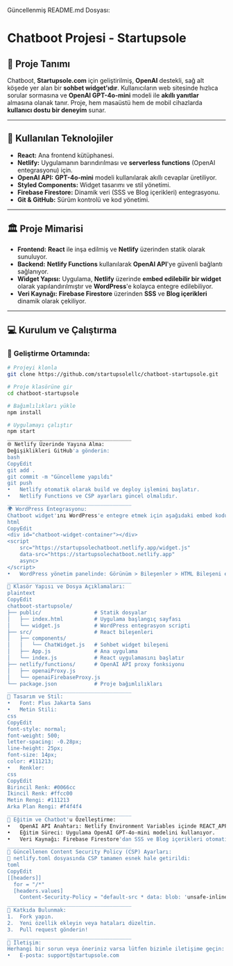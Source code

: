 Güncellenmiş README.md Dosyası:
# Chatboot Projesi - Startupsole

## 📄 Proje Tanımı

Chatboot, **Startupsole.com** için geliştirilmiş, **OpenAI** destekli, sağ alt köşede yer alan bir **sohbet widget'ıdır**. Kullanıcıların web sitesinde hızlıca sorular sormasına ve **OpenAI GPT-4o-mini** modeli ile **akıllı yanıtlar** almasına olanak tanır. Proje, hem masaüstü hem de mobil cihazlarda **kullanıcı dostu bir deneyim** sunar.

---

## 🚀 Kullanılan Teknolojiler

- **React:** Ana frontend kütüphanesi.
- **Netlify:** Uygulamanın barındırılması ve **serverless functions** (OpenAI entegrasyonu) için.
- **OpenAI API:** **GPT-4o-mini** modeli kullanılarak akıllı cevaplar üretiliyor.
- **Styled Components:** Widget tasarımı ve stil yönetimi.
- **Firebase Firestore:** Dinamik veri (SSS ve Blog içerikleri) entegrasyonu.
- **Git & GitHub:** Sürüm kontrolü ve kod yönetimi.

---

## 🏛️ Proje Mimarisi

- **Frontend:** **React** ile inşa edilmiş ve **Netlify** üzerinden statik olarak sunuluyor.
- **Backend:** **Netlify Functions** kullanılarak **OpenAI API**'ye güvenli bağlantı sağlanıyor.
- **Widget Yapısı:** Uygulama, **Netlify** üzerinde **embed edilebilir bir widget** olarak yapılandırılmıştır ve **WordPress**'e kolayca entegre edilebiliyor.
- **Veri Kaynağı:** **Firebase Firestore** üzerinden **SSS** ve **Blog içerikleri** dinamik olarak çekiliyor.

---

## 💻 Kurulum ve Çalıştırma

### 📂 **Geliştirme Ortamında:**

```bash
# Projeyi klonla
git clone https://github.com/startupsolellc/chatboot-startupsole.git

# Proje klasörüne gir
cd chatboot-startupsole

# Bağımlılıkları yükle
npm install

# Uygulamayı çalıştır
npm start
________________________________________
🌐 Netlify Üzerinde Yayına Alma:
Değişiklikleri GitHub'a gönderin:
bash
CopyEdit
git add .
git commit -m "Güncelleme yapıldı"
git push
•	Netlify otomatik olarak build ve deploy işlemini başlatır.
•	Netlify Functions ve CSP ayarları güncel olmalıdır.
________________________________________
🌍 WordPress Entegrasyonu:
Chatboot widget'ını WordPress'e entegre etmek için aşağıdaki embed kodunu kullanabilirsiniz:
html
CopyEdit
<div id="chatboot-widget-container"></div>
<script
    src="https://startupsolechatboot.netlify.app/widget.js"
    data-src="https://startupsolechatboot.netlify.app"
    async>
</script>
•	WordPress yönetim panelinde: Görünüm > Bileşenler > HTML Bileşeni ekleyerek bu kodu yapıştırın.
________________________________________
📂 Klasör Yapısı ve Dosya Açıklamaları:
plaintext
CopyEdit
chatboot-startupsole/
├── public/                 # Statik dosyalar
│   ├── index.html          # Uygulama başlangıç sayfası
│   └── widget.js           # WordPress entegrasyon scripti
├── src/                    # React bileşenleri
│   ├── components/
│   │   └── ChatWidget.js   # Sohbet widget bileşeni
│   ├── App.js              # Ana uygulama
│   └── index.js            # React uygulamasını başlatır
├── netlify/functions/      # OpenAI API proxy fonksiyonu
│   ├── openaiProxy.js
│   └── openaiFirebaseProxy.js
└── package.json            # Proje bağımlılıkları
________________________________________
🎨 Tasarım ve Stil:
•	Font: Plus Jakarta Sans
•	Metin Stili:
css
CopyEdit
font-style: normal;
font-weight: 500;
letter-spacing: -0.28px;
line-height: 25px;
font-size: 14px;
color: #111213;
•	Renkler:
css
CopyEdit
Birincil Renk: #0066cc
İkincil Renk: #ffcc00
Metin Rengi: #111213
Arka Plan Rengi: #f4f4f4
________________________________________
🧠 Eğitim ve Chatbot'u Özelleştirme:
•	OpenAI API Anahtarı: Netlify Environment Variables içinde REACT_APP_OPENAI_API_KEY olarak tanımlı.
•	Eğitim Süreci: Uygulama OpenAI GPT-4o-mini modelini kullanıyor.
•	Veri Kaynağı: Firebase Firestore'dan SSS ve Blog içerikleri otomatik olarak çekiliyor.
________________________________________
🔄 Güncellenen Content Security Policy (CSP) Ayarları:
📄 netlify.toml dosyasında CSP tamamen esnek hale getirildi:
toml
CopyEdit
[[headers]]
  for = "/*"
  [headers.values]
    Content-Security-Policy = "default-src * data: blob: 'unsafe-inline' 'unsafe-eval'; connect-src *; script-src * 'unsafe-inline' 'unsafe-eval'; style-src * 'unsafe-inline'; frame-src *;"
________________________________________
👥 Katkıda Bulunmak:
1.	Fork yapın.
2.	Yeni özellik ekleyin veya hataları düzeltin.
3.	Pull request gönderin!
________________________________________
📧 İletişim:
Herhangi bir sorun veya öneriniz varsa lütfen bizimle iletişime geçin:
•	E-posta: support@startupsole.com

